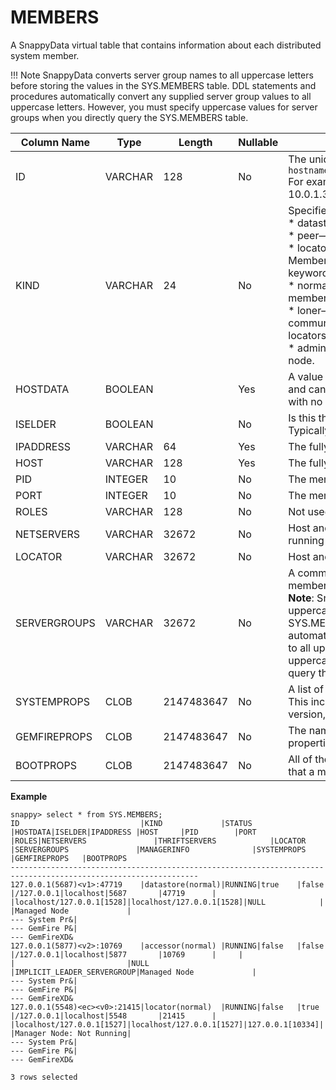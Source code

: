 # MEMBERS

A SnappyData virtual table that contains information about each distributed system member.
<!--
See <mark> TO BE CONFIRMED RowStore Link [Distributed System Membership Information](http://rowstore.docs.snappydata.io/docs/manage_guide/Topics/distributed-sysadmin/member-info.html#concept_2FFD239F66BD4A0099E401F1FC250574)</mark>. 
-->
!!! Note
	SnappyData converts server group names to all uppercase letters before storing the values in the SYS.MEMBERS table. DDL statements and procedures automatically convert any supplied server group values to all uppercase letters. However, you must specify uppercase values for server groups when you directly query the SYS.MEMBERS table.


|Column Name|Type |Length |Nullable|Contents|
| ------------ | ------------- | ------------ | ------------ | ------------- |
|ID|VARCHAR|128|No|The unique ID of the member. This ID has the format: <br>`hostname(process_id);member_number;:udp_port/tcp_port`<br>For example:<br>10.0.1.31(66878);v0;:41715/63386|
|KIND  |VARCHAR   | 24 |No   | Specifies the type of SnappyData member process: <br> * datastore—A member that hosts data.<br> * peer—A member that does not host data.<br> * locator—Provides discovery services for a cluster.<br> Member types can also be qualified with additional keywords <br>  * normal—The member can communicate with other members in a cluster. <br> * loner—The member is standalone and cannot communicate with other members. Loners use no locators for discovery.<br> * admin—The member also acts as a JMX manager node. |
|HOSTDATA  | BOOLEAN  | | Yes  |A value of ‘1’ indicates that this member is a data store and can host data. Otherwise, the member is a peer client with no hosted data. |	
|ISELDER  | BOOLEAN  |  |No |	Is this the eldest member of the distributed system. Typically, this is the member who first joins the cluster.|
|IPADDRESS  |  VARCHAR |64  |   Yes| The fully-qualified hostname/IP address of the member.|
|HOST   |VARCHAR  | 128  | Yes | The fully-qualified hostname of the member.|
| PID  |INTEGER  |10   | No |The member process ID. |
|PORT   |INTEGER  | 10  | No | The member UDP port.|
|ROLES   |VARCHAR  |128 | No |Not used. |
|NETSERVERS   |VARCHAR  |32672|No  |Host and port information for Network Servers that are running on SnappyData members. |
|LOCATOR   |VARCHAR  |32672 | No |Host and port information for locator members. |
|SERVERGROUPS   |VARCHAR  | 32672 |No |A comma-separated list of server groups of which this member is a part. <br> **Note**: SnappyData converts server group names to all uppercase letters before storing the values in the SYS.MEMBERS table. DDL statements and procedures automatically convert any supplied server group values to all uppercase letters. However, you must specify uppercase values for server groups when you directly query the SYS.MEMBERS table.|
|SYSTEMPROPS   |CLOB  | 2147483647  |No  | A list of all system properties used to start this member. This includes properties such as the classpath, JVM version, and so forth.|	
|GEMFIREPROPS   |CLOB  |2147483647   | No  |The names and values of GemFire core system properties that the member uses. |	
|BOOTPROPS   |CLOB  |2147483647   | No |All of the SnappyData boot properties names and values that a member uses.|	


**Example** </br>

```
snappy> select * from SYS.MEMBERS;
ID                           |KIND             |STATUS |HOSTDATA|ISELDER|IPADDRESS |HOST     |PID        |PORT       |ROLES|NETSERVERS               |THRIFTSERVERS            |LOCATOR         |SERVERGROUPS               |MANAGERINFO              |SYSTEMPROPS    |GEMFIREPROPS   |BOOTPROPS      
---------------------------------------------------------------------------------------------------------------- 
127.0.0.1(5687)<v1>:47719    |datastore(normal)|RUNNING|true    |false  |/127.0.0.1|localhost|5687       |47719      |     |localhost/127.0.0.1[1528]|localhost/127.0.0.1[1528]|NULL            |                           |Managed Node             |
--- System Pr&|
--- GemFire P&|
--- GemFireXD&
127.0.0.1(5877)<v2>:10769    |accessor(normal) |RUNNING|false   |false  |/127.0.0.1|localhost|5877       |10769      |     |                         |                         |NULL            |IMPLICIT_LEADER_SERVERGROUP|Managed Node             |
--- System Pr&|
--- GemFire P&|
--- GemFireXD&
127.0.0.1(5548)<ec><v0>:21415|locator(normal)  |RUNNING|false   |true   |/127.0.0.1|localhost|5548       |21415      |     |localhost/127.0.0.1[1527]|localhost/127.0.0.1[1527]|127.0.0.1[10334]|                           |Manager Node: Not Running|
--- System Pr&|
--- GemFire P&|
--- GemFireXD&

3 rows selected
```